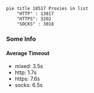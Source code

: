 
```mermaid
pie title 18517 Proxies in list
    "HTTP" : 13817
    "HTTPS": 3202
    "SOCKS" : 3018
```

### Some Info
#### Average Timeout

- mixed: 3.5s
- http: 1.7s
- https: 7.6s
- socks: 6.5s